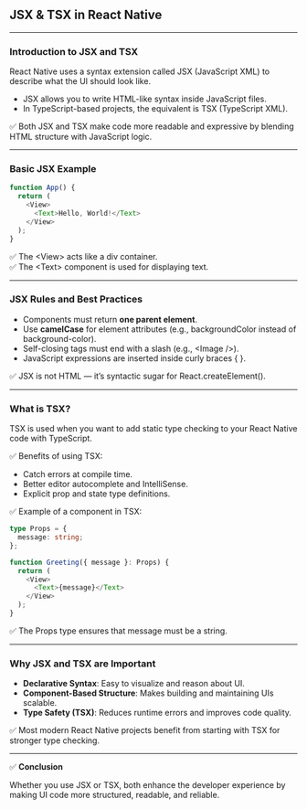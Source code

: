## JSX & TSX in React Native

---

### Introduction to JSX and TSX

React Native uses a syntax extension called <span class="codeSnip">JSX</span> (JavaScript XML) to describe what the UI should look like.

- <span class="codeSnip">JSX</span> allows you to write HTML-like syntax inside JavaScript files.
- In TypeScript-based projects, the equivalent is <span class="codeSnip">TSX</span> (TypeScript XML).

✅ Both <span class="codeSnip">JSX</span> and <span class="codeSnip">TSX</span> make code more readable and expressive by blending HTML structure with JavaScript logic.

---

### Basic JSX Example

```javascript
function App() {
  return (
    <View>
      <Text>Hello, World!</Text>
    </View>
  );
}
```

✅ The <span class="codeSnip">&lt;View&gt;</span> acts like a div container.  
✅ The <span class="codeSnip">&lt;Text&gt;</span> component is used for displaying text.

---

### JSX Rules and Best Practices

- Components must return **one parent element**.
- Use **camelCase** for element attributes (e.g., <span class="codeSnip">backgroundColor</span> instead of <span class="codeSnip">background-color</span>).
- Self-closing tags must end with a slash (e.g., <span class="codeSnip">&lt;Image /&gt;</span>).
- JavaScript expressions are inserted inside curly braces <span class="codeSnip">{ }</span>.

✅ JSX is not HTML — it’s syntactic sugar for <span class="codeSnip">React.createElement()</span>.

---

### What is TSX?

<span class="codeSnip">TSX</span> is used when you want to add static type checking to your React Native code with TypeScript.

✅ Benefits of using <span class="codeSnip">TSX</span>:

- Catch errors at compile time.
- Better editor autocomplete and IntelliSense.
- Explicit prop and state type definitions.

✅ Example of a component in TSX:

```typescript
type Props = {
  message: string;
};

function Greeting({ message }: Props) {
  return (
    <View>
      <Text>{message}</Text>
    </View>
  );
}
```

✅ The <span class="codeSnip">Props</span> type ensures that <span class="codeSnip">message</span> must be a string.

---

### Why JSX and TSX are Important

- **Declarative Syntax**: Easy to visualize and reason about UI.
- **Component-Based Structure**: Makes building and maintaining UIs scalable.
- **Type Safety (TSX)**: Reduces runtime errors and improves code quality.

✅ Most modern React Native projects benefit from starting with <span class="codeSnip">TSX</span> for stronger type checking.

---

✅ **Conclusion**

Whether you use <span class="codeSnip">JSX</span> or <span class="codeSnip">TSX</span>, both enhance the developer experience by making UI code more structured, readable, and reliable.
